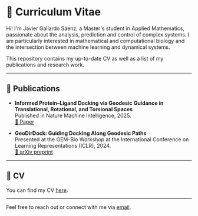 # 📄 Curriculum Vitae

Hi! I'm Javier Gallardo Sáenz, a Master's student in Applied Mathematics, passionate about the analysis, prediction and control of complex systems. I am particularly interested in mathematical and computational biology and the intersection between machine learning and dynamical systems.

This repository contains my up-to-date CV as well as a list of my publications and research work.

---

## 📝 Publications

- **Informed Protein–Ligand Docking via Geodesic Guidance in Translational, Rotational, and Torsional Spaces**  
  Published in Nature Machine Intelligence, 2025.  
  [📄 Paper](https://www.nature.com/articles/s42256-025-01091-x)

- **GeoDirDock: Guiding Docking Along Geodesic Paths**  
  Presented at the GEM-Bio Workshop at the International Conference on Learning Representations (ICLR), 2024.  
  [📄 arXiv preprint](https://arxiv.org/abs/2404.06481)

---

## 📎 CV

You can find my CV [here](./CV_JavierGallardoSaenz.pdf).

---

Feel free to reach out or connect with me via [email](<mailto:jgallardosaenz@gmail.com>).
